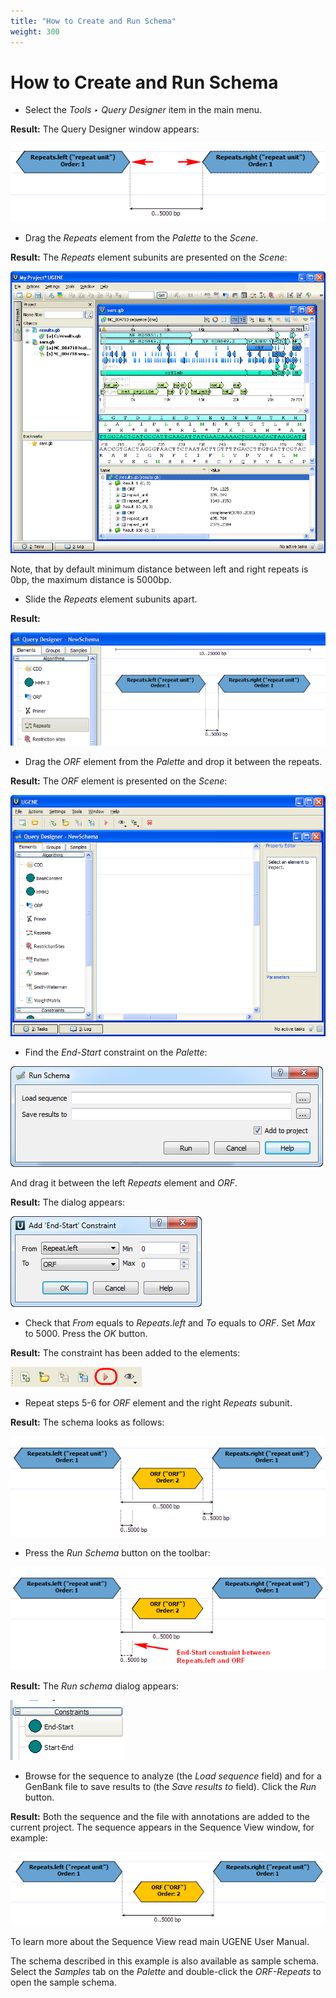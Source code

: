 ```yaml
---
title: "How to Create and Run Schema"
weight: 300
---
```



# How to Create and Run Schema

*   Select the _Tools ‣ Query Designer_ item in the main menu.

**Result:** The Query Designer window appears:


![](/images/65930610/65930611.png)

*   Drag the _Repeats_ element from the _Palette_ to the _Scene_.

**Result:** The _Repeats_ element subunits are presented on the _Scene_:


![](/images/65930610/65930612.png)

Note, that by default minimum distance between left and right repeats is 0bp, the maximum distance is 5000bp.

*   Slide the _Repeats_ element subunits apart.

**Result:**


![](/images/65930610/65930613.png)

*   Drag the _ORF_ element from the _Palette_ and drop it between the repeats.

**Result:** The _ORF_ element is presented on the _Scene_:


![](/images/65930610/65930614.png)

*   Find the _End-Start_ constraint on the _Palette_:


![](/images/65930610/65930615.png)

And drag it between the left _Repeats_ element and _ORF_.

**Result:** The dialog appears:


![](/images/65930610/65930616.png)

*   Check that _From_ equals to _Repeats.left_ and _To_ equals to _ORF_. Set _Max_ to 5000. Press the _OK_ button.

**Result:** The constraint has been added to the elements:


![](/images/65930610/65930617.png)

*   Repeat steps 5-6 for _ORF_ element and the right _Repeats_ subunit.

**Result:** The schema looks as follows:


![](/images/65930610/65930618.png)

*   Press the _Run Schema_ button on the toolbar:


![](/images/65930610/65930619.png)

**Result:** The _Run schema_ dialog appears:


![](/images/65930610/65930620.png)

*   Browse for the sequence to analyze (the _Load sequence_ field) and for a GenBank file to save results to (the _Save results to_ field). Click the _Run_ button.

**Result:** Both the sequence and the file with annotations are added to the current project. The sequence appears in the Sequence View window, for example:


![](/images/65930610/65930621.png)

To learn more about the Sequence View read main UGENE User Manual.

The schema described in this example is also available as sample schema. Select the _Samples_ tab on the _Palette_ and double-click the _ORF-Repeats_ to open the sample schema.
